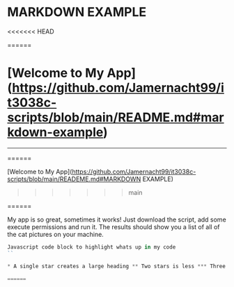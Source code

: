 # MARKDOWN EXAMPLE
<<<<<<< HEAD

======

[Welcome to My App] (https://github.com/Jamernacht99/it3038c-scripts/blob/main/README.md#markdown-example)
=======
---

======

[Welcome to My App](https://github.com/Jamernacht99/it3038c-scripts/blob/main/READEME.md#MARKDOWN EXAMPLE)
>>>>>>> main

======

My app is so great, sometimes it works! Just download the script, add some execute permissions and run it. The results should show you a list of all of the cat pictures on your machine.

```javascript
Javascript code block to highlight whats up in my code 
``

* A single star creates a large heading ** Two stars is less *** Three stars even less **** Four stars looks normal

======

